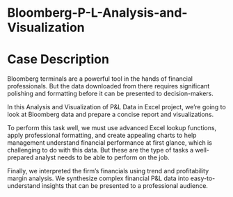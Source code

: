 # Bloomberg-P-L-Analysis-and-Visualization

# Case Description
Bloomberg terminals are a powerful tool in the hands of financial professionals. But the data downloaded from there requires significant polishing and formatting before it can be presented to decision-makers.

In this Analysis and Visualization of P&L Data in Excel project, we’re going to look at Bloomberg data and prepare a concise report and visualizations.

To perform this task well, we must use advanced Excel lookup functions, apply professional formatting, and create appealing charts to help management understand financial performance at first glance, which is challenging to do with this data. But these are the type of tasks a well-prepared analyst needs to be able to perform on the job.

Finally, we interpreted the firm’s financials using trend and profitability margin analysis. We synthesize complex financial P&L data into easy-to-understand insights that can be presented to a professional audience.